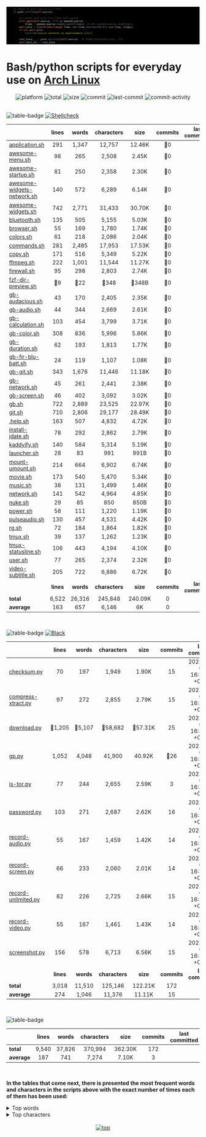 ![thumbnail](https://github.com/davoudarsalani/scripts/blob/master/thumbnail.jpg?raw=true)
# Bash/python scripts for everyday use on [Arch Linux](https://www.archlinux.org/)
<div align='center'>
<img alt='platform' src='https://img.shields.io/static/v1?label=Platform&message=GNU/Linux&labelColor=black&color=grey&style=flat&logo=gnu&logoColor=white'>
<img alt='total' src='https://img.shields.io/static/v1?label=Total&message=51&labelColor=black&color=grey&style=flat'>
<img alt='size' src='https://img.shields.io/static/v1?label=Size&message=4.24M&labelColor=black&color=grey&style=flat'>
<img alt='commit' src='https://img.shields.io/static/v1?label=Commits&message=149&labelColor=black&color=grey&style=flat'>
<img alt='last-commit' src='https://img.shields.io/github/last-commit/davoudarsalani/scripts?&labelColor=black&color=grey&style=flat'>
<img alt='commit-activity' src='https://img.shields.io/github/commit-activity/m/davoudarsalani/scripts?&labelColor=black&color=grey&style=flat'>
</div>
<br>

![table-badge](https://img.shields.io/static/v1?label=Bash&message=40&labelColor=black&color=blue&style=flat&logo=gnubash&logoColor=white)
[![Shellcheck](https://github.com/davoudarsalani/scripts/actions/workflows/shellcheck.yml/badge.svg?branch=master)](https://github.com/davoudarsalani/scripts/actions/workflows/shellcheck.yml)

||__lines__|__words__|__characters__|__size__|__commits__|__last committed__|
|-|:-:|:-:|:-:|:-:|:-:|:-:|
|[application.sh](https://github.com/davoudarsalani/scripts/blob/master/application.sh)|291|1,347|12,757|12.46K|🔻0||
|[awesome-menu.sh](https://github.com/davoudarsalani/scripts/blob/master/awesome-menu.sh)|98|265|2,508|2.45K|🔻0||
|[awesome-startup.sh](https://github.com/davoudarsalani/scripts/blob/master/awesome-startup.sh)|81|250|2,358|2.30K|🔻0||
|[awesome-widgets-network.sh](https://github.com/davoudarsalani/scripts/blob/master/awesome-widgets-network.sh)|140|572|6,289|6.14K|🔻0||
|[awesome-widgets.sh](https://github.com/davoudarsalani/scripts/blob/master/awesome-widgets.sh)|742|2,771|31,433|30.70K|🔻0||
|[bluetooth.sh](https://github.com/davoudarsalani/scripts/blob/master/bluetooth.sh)|135|505|5,155|5.03K|🔻0||
|[browser.sh](https://github.com/davoudarsalani/scripts/blob/master/browser.sh)|55|169|1,780|1.74K|🔻0||
|[colors.sh](https://github.com/davoudarsalani/scripts/blob/master/colors.sh)|61|218|2,086|2.04K|🔻0||
|[commands.sh](https://github.com/davoudarsalani/scripts/blob/master/commands.sh)|281|2,485|17,953|17.53K|🔻0||
|[copy.sh](https://github.com/davoudarsalani/scripts/blob/master/copy.sh)|171|516|5,349|5.22K|🔻0||
|[ffmpeg.sh](https://github.com/davoudarsalani/scripts/blob/master/ffmpeg.sh)|222|1,001|11,544|11.27K|🔻0||
|[firewall.sh](https://github.com/davoudarsalani/scripts/blob/master/firewall.sh)|95|298|2,803|2.74K|🔻0||
|[fzf-dir-preview.sh](https://github.com/davoudarsalani/scripts/blob/master/fzf-dir-preview.sh)|🔻9|🔻22|🔻348|🔻348B|🔻0||
|[gb-audacious.sh](https://github.com/davoudarsalani/scripts/blob/master/gb-audacious.sh)|43|170|2,405|2.35K|🔻0||
|[gb-audio.sh](https://github.com/davoudarsalani/scripts/blob/master/gb-audio.sh)|44|344|2,669|2.61K|🔻0||
|[gb-calculation.sh](https://github.com/davoudarsalani/scripts/blob/master/gb-calculation.sh)|103|454|3,799|3.71K|🔻0||
|[gb-color.sh](https://github.com/davoudarsalani/scripts/blob/master/gb-color.sh)|308|836|5,996|5.86K|🔻0||
|[gb-duration.sh](https://github.com/davoudarsalani/scripts/blob/master/gb-duration.sh)|62|193|1,813|1.77K|🔻0||
|[gb-fir-blu-batt.sh](https://github.com/davoudarsalani/scripts/blob/master/gb-fir-blu-batt.sh)|24|119|1,107|1.08K|🔻0||
|[gb-git.sh](https://github.com/davoudarsalani/scripts/blob/master/gb-git.sh)|343|1,676|11,446|11.18K|🔻0||
|[gb-network.sh](https://github.com/davoudarsalani/scripts/blob/master/gb-network.sh)|45|261|2,441|2.38K|🔻0||
|[gb-screen.sh](https://github.com/davoudarsalani/scripts/blob/master/gb-screen.sh)|46|402|3,092|3.02K|🔻0||
|[gb.sh](https://github.com/davoudarsalani/scripts/blob/master/gb.sh)|722|2,889|23,525|22.97K|🔻0||
|[git.sh](https://github.com/davoudarsalani/scripts/blob/master/git.sh)|710|2,806|29,177|28.49K|🔻0||
|[.help.sh](https://github.com/davoudarsalani/scripts/blob/master/.help.sh)|163|507|4,832|4.72K|🔻0||
|[install-jdate.sh](https://github.com/davoudarsalani/scripts/blob/master/install-jdate.sh)|78|292|2,862|2.79K|🔻0||
|[kaddyify.sh](https://github.com/davoudarsalani/scripts/blob/master/kaddyify.sh)|140|584|5,314|5.19K|🔻0||
|[launcher.sh](https://github.com/davoudarsalani/scripts/blob/master/launcher.sh)|28|83|991|991B|🔻0||
|[mount-umount.sh](https://github.com/davoudarsalani/scripts/blob/master/mount-umount.sh)|214|664|6,902|6.74K|🔻0||
|[movie.sh](https://github.com/davoudarsalani/scripts/blob/master/movie.sh)|173|540|5,470|5.34K|🔻0||
|[music.sh](https://github.com/davoudarsalani/scripts/blob/master/music.sh)|38|131|1,499|1.46K|🔻0||
|[network.sh](https://github.com/davoudarsalani/scripts/blob/master/network.sh)|141|542|4,964|4.85K|🔻0||
|[nuke.sh](https://github.com/davoudarsalani/scripts/blob/master/nuke.sh)|29|85|850|850B|🔻0||
|[power.sh](https://github.com/davoudarsalani/scripts/blob/master/power.sh)|58|111|1,220|1.19K|🔻0||
|[pulseaudio.sh](https://github.com/davoudarsalani/scripts/blob/master/pulseaudio.sh)|130|457|4,531|4.42K|🔻0||
|[rg.sh](https://github.com/davoudarsalani/scripts/blob/master/rg.sh)|72|184|1,864|1.82K|🔻0||
|[tmux.sh](https://github.com/davoudarsalani/scripts/blob/master/tmux.sh)|39|137|1,262|1.23K|🔻0||
|[tmux-statusline.sh](https://github.com/davoudarsalani/scripts/blob/master/tmux-statusline.sh)|106|443|4,194|4.10K|🔻0||
|[user.sh](https://github.com/davoudarsalani/scripts/blob/master/user.sh)|77|265|2,374|2.32K|🔻0||
|[video-subtitle.sh](https://github.com/davoudarsalani/scripts/blob/master/video-subtitle.sh)|205|722|6,886|6.72K|🔻0||
||__lines__|__words__|__characters__|__size__|__commits__|__last committed__|
|__total__|6,522|26,316|245,848|240.09K|0||
|__average__|163|657|6,146|6K|0||
<br>

![table-badge](https://img.shields.io/static/v1?label=Python&message=11&labelColor=black&color=blue&style=flat&logo=python&logoColor=white)
[![Black](https://github.com/davoudarsalani/scripts/actions/workflows/black.yml/badge.svg?branch=master)](https://github.com/davoudarsalani/scripts/actions/workflows/black.yml)

||__lines__|__words__|__characters__|__size__|__commits__|__last committed__|
|-|:-:|:-:|:-:|:-:|:-:|:-:|
|[checksum.py](https://github.com/davoudarsalani/scripts/blob/master/checksum.py)|70|197|1,949|1.90K|15|2023-10-01 16:32:14 +0330|
|[compress-xtract.py](https://github.com/davoudarsalani/scripts/blob/master/compress-xtract.py)|97|272|2,855|2.79K|15|2023-10-01 16:32:14 +0330|
|[download.py](https://github.com/davoudarsalani/scripts/blob/master/download.py)|🔺1,205|🔺5,107|🔺58,682|🔺57.31K|25|2023-10-01 16:32:14 +0330|
|[gp.py](https://github.com/davoudarsalani/scripts/blob/master/gp.py)|1,052|4,048|41,900|40.92K|🔺26|2023-10-01 16:32:14 +0330|
|[is-tor.py](https://github.com/davoudarsalani/scripts/blob/master/is-tor.py)|77|244|2,655|2.59K|3|2023-10-01 16:32:14 +0330|
|[password.py](https://github.com/davoudarsalani/scripts/blob/master/password.py)|103|271|2,687|2.62K|16|2023-10-01 16:32:14 +0330|
|[record-audio.py](https://github.com/davoudarsalani/scripts/blob/master/record-audio.py)|55|167|1,459|1.42K|14|2023-10-01 16:32:14 +0330|
|[record-screen.py](https://github.com/davoudarsalani/scripts/blob/master/record-screen.py)|66|233|2,060|2.01K|14|2023-10-01 16:32:14 +0330|
|[record-unlimited.py](https://github.com/davoudarsalani/scripts/blob/master/record-unlimited.py)|82|226|2,725|2.66K|15|2023-10-01 16:32:14 +0330|
|[record-video.py](https://github.com/davoudarsalani/scripts/blob/master/record-video.py)|55|167|1,461|1.43K|14|2023-10-01 16:32:14 +0330|
|[screenshot.py](https://github.com/davoudarsalani/scripts/blob/master/screenshot.py)|156|578|6,713|6.56K|15|2023-10-01 16:32:14 +0330|
||__lines__|__words__|__characters__|__size__|__commits__|__last committed__|
|__total__|3,018|11,510|125,146|122.21K|172||
|__average__|274|1,046|11,376|11.11K|15||
<br>

![table-badge](https://img.shields.io/static/v1?label=Total&message=51&labelColor=black&color=blue&style=flat&logo=&logoColor=white)


||__lines__|__words__|__characters__|__size__|__commits__|__last committed__|
|-|:-:|:-:|:-:|:-:|:-:|:-:|
|__total__|9,540|37,826|370,994|362.30K|172||
|__average__|187|741|7,274|7.10K|3||
<br>

__In the tables that come next, there is presented the most frequent words and characters in the scripts above with the exact number of times each of them has been used:__

<details>
<summary>Top words</summary>

|word|count|word|count|word|count|
|-:|:-|-:|:-|-:|:-|
|__printf__|429|__to__|406|__in__|395|
|__if__|369|__self__|356|__str__|350|
|__https__|323|__git__|316|__function__|306|
|__def__|295|__text__|270|__source__|258|
|__com__|245|__is__|233|__color__|232|
|__scr__|213|__fzf__|208|__sh__|205|
|__from__|196|__item__|193|__span__|192|
|__print__|190|__name__|186|__true__|179|
|__the__|175|__return__|172|__directory__|169|
|__exit__|165|__elif__|161|__dir__|160|
|__help__|157|__import__|155|__title__|154|
|__and__|145|__total__|134|__none__|134|
|__github__|132|__default__|132|__all__|132|
|__not__|129|__prompt__|127|__gb__|124|
|__video__|121|__index__|121|__error__|121|
|__raw__|119|__case__|118|__sed__|117|
|__now__|115|__master__|115|__with__|112|
|__commit__|111|__then__|109|__mon__|109|
|__gruvbox__|107|__flag__|107|__remove__|106|
|__info__|106|__no__|105|__awk__|105|
|__path__|103|__last__|103|__as__|103|
|__progress__|98|__pattern__|97|__or__|97|
|__sudo__|94|__dest__|93|__items__|92|
|__string__|89|__audio__|89|__null__|88|
|__break__|88|__seconds__|86|__staticmethod__|84|
|__branch__|83|__screen__|82|__red__|82|
|__cpu__|81|__new__|79|__diff__|79|
|__note__|77|__mic__|76|__jump__|75|
|__options__|74|__col__|73|__update__|72|
|__on__|72|__getenv__|71|__sink__|70|
|__check__|70|__orange__|69|__arg__|69|
|__start__|68|__mute__|68|__local__|68|
|__up__|67|__pipe__|67|__pacman__|66|
|__duration__|66|__bash__|66|__ini__|65|
|__offset__|64|__it__|64|__inpt__|64|
|__convert__|64|__password__|63|__hash__|63|
|__ip__|62|__var__|61|__suffix__|61|
|__shell__|60|__time__|59|__ir__|59|
|__array__|58|__shift__|57|__blob__|57|
|__show__|56|__root__|56|__display__|56|
|__result__|55|__readarray__|55|__datetime__|55|
|__msgn__|54|__line__|54|__run__|53|
|__aud__|53|__py__|52|__log__|52|
|__youtube__|51|__secs__|51|__field__|51|
|__wrap__|50|__when__|50|__rofi__|50|
|__be__|50|__yellow__|49|__repr__|49|
|__base__|49|__locked__|48|__invalid__|48|
|__downloaded__|48|__opt__|47|__download__|47|
|__create__|47|__awesome__|47|__replace__|46|
|__off__|46|__usr__|45|__used__|45|
|__make__|45|__find__|45|__dict__|45|
|__vid__|44|__temp__|44|__failed__|44|
|__devc__|44|__commits__|44|__try__|43|
|__single__|43|__end__|43|__clear__|43|
|__cut__|42|__cur__|42|__sort__|41|
|__blue__|41|__split__|40|__preview__|40|
|__exc__|40|__dur__|40|__class__|40|
|__sub__|38|__questions__|38|__pactl__|38|
|__except__|38|__dl__|38|__date__|38|
|__this__|36|__subtitle__|36|__stts__|36|
|__os__|36|__level__|36|__wifi__|35|
|__read__|35|__number__|35|__head__|35|
|__audtool__|35|__wf__|34|__volume__|34|
|__urls__|34|__systemctl__|34|__sources__|34|
|__etc__|34|__attempt__|34|__turn__|33|
|__png__|33|__here__|33|__green__|33|
|__restart__|32|__response__|32|__reset__|32|
|__id__|32|__configs__|32|__bluetooth__|32|
|__www__|31|__mindepth__|31|__because__|31|
|__playlist__|30|__pl__|30|__maxdepth__|30|
|__position__|29|__mount__|29|__how__|29|
|__audacious__|29|__args__|29|__sure__|28|
|__srt__|28|__purple__|28|__network__|28|
|__mem__|28|__ip1__|28|__empty__|28|
|__can__|28|__at__|28|__unit__|27|
|__only__|27|__nnnn__|27|__nf__|27|
|__dmenu__|27|__bg__|27|__active__|27|
|__yay__|26|__while__|26|__we__|26|
|__verbose__|26|__using__|26|__returns__|26|
|__regex__|26|__lines__|26|__iname__|26|
|__group__|26|__cc__|26|__wget__|25|
|__terminal__|25|__selected__|25|__newlines__|25|
|__markup__|25|__downloader__|25|__xrandr__|24|
|__subprocess__|24|__session__|24|__repos__|24|
|__pip__|24|__loops__|24|__ia__|24|
|__connect__|24|__command__|24|__branches__|24|
|__zip__|23|__white__|23|__vpn__|23|
|__song__|23|__ports__|23|__org__|23|
|__increment__|23|__icon__|23|__header__|23|
|__dim__|23|__declare__|23|__bold__|23|
|__user__|22|__msgc__|22|__kaddy__|22|
|__greenclip__|22|__clipboard__|22|__bluetoothctl__|22|
|__available__|22|__tar__|21|__retries__|21|
|__eval__|21|__en__|21|__brown__|21|
|__are__|21|__any__|21|__you__|20|
|__test__|20|__perc__|20|__nmcli__|20|
|__ins__|20|__ifs__|20|__done__|20|
|__connected__|20|__after__|20|__yes__|19|
|__sinks__|19|__rm__|19|__reboot__|19|
|__prefix__|19|__order__|19|__italic__|19|
|__force__|19|__compare__|19|__blink__|19|
|__xtract__|18|__venv__|18|__tmux__|18|
|__systemd__|18|__sys__|18|__strikethrough__|18|
|__shutdown__|18|__server__|18|__relative__|18|
|__rand__|18|__public__|18|__http__|18|
|__eq__|18|__dups__|18|__content__|18|
|__by__|18|__but__|18|__burn__|18|
|__zipfile__|17|__value__|17|__ufw__|17|
|__torsocks__|17|__timer__|17|__shuffle__|17|
|__same__|17|__resolution__|17|__previously__|17|
|__out__|17|__openvpn__|17|__needed__|17|
|__match__|17|__locally__|17|__ip2__|17|
|__downloads__|17|__disable__|17|__byte__|17|
|__api__|17|__allow__|17|__youtubedl__|16|
|__without__|16|__will__|16|__variable__|16|
|__ul__|16|__stream__|16|__restore__|16|
|__python3__|16|__pwd__|16|__pass__|16|
|__one__|16|__jymdhms__|16|__init__|16|
|__has__|16|__flags__|16|__filter__|16|
|__email__|16|__editor__|16|__cyan__|16|
|__cache__|16|__widgets__|15|__usage__|15|
|__sync__|15|__such__|15|__stop__|15|
|__select__|15|__rg__|15|__rec__|15|
|__quit__|15|__part__|15|__old__|15|
|__noinfo__|15|__method__|15|__latest__|15|
</details>

<details>
<summary>Top characters</summary>

|char|count|char|count|char|count|
|-:|:-|-:|:-|-:|:-|
|__e__|19,892|__t__|16,167|__i__|12,941|
|__r__|12,251|__o__|12,162|__n__|11,802|
|__l__|8,506|__c__|7,509|__d__|7,374|
|__'__|6,724|_____|6,524|__u__|6,381|
|__"__|5,992|__m__|5,946|__-__|5,310|
|__g__|3,878|__#__|3,784|__)__|3,464|
|__=__|2,907|__(__|2,896|__/__|2,763|
|__{__|2,608|__w__|2,233|__b__|2,139|
|____|2,116|__v__|2,012|__y__|1,886|
|__;__|1,769|____|1,688|__,__|1,546|
|__1__|1,309|__k__|1,204|__|__|1,136|
|__3__|952|__&__|950|__2__|873|
|__]__|766|__%__|653|__T__|643|
|__R__|594|__N__|586|__<__|575|
|__C__|470|__z__|467|__A__|467|
|__I__|413|__S__|410|__M__|393|
|__@__|377|__9__|330|__P__|310|
|__*__|297|__+__|282|__q__|270|
|__U__|252|__D__|246|__7__|228|
|__L__|209|__H__|183|__8__|176|
|__G__|136|__Y__|131|__^__|125|
|__!__|117|__B__|111|__V__|93|
|__X__|71|__W__|59|__Z__|45|
|__Q__|24|____|15|__`__|4|
</details>
<br>

<div align='center'>
<a href='https://github.com/davoudarsalani/scripts#readme'>
<img alt='top' src='https://img.shields.io/badge/TOP-grey'>
</a>
</div>
